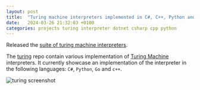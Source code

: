 ```yaml
---
layout: post
title:  "Turing machine interpreters implemented in C#, C++, Python and Go"
date:   2024-03-26 21:32:03 +0100
categories: projects turing interpreter dotnet csharp cpp python
---
```

Released the [suite of turing machine interpreters](https://github.com/sanelli/turing).

The [turing](https://github.com/sanelli/turing) repo contain various implementation of [Turing Machine](https://en.wikipedia.org/wiki/Turing_machine) interpreters.
It currently showcase an implementation of the interpreter in the following languages: `C#`, `Python`, `Go` and `c++`.

![turing screenshot](https://github.com/sanelli/turing/assets/2866041/045c58a0-ebc1-4e46-85f9-02d858bb99ac)